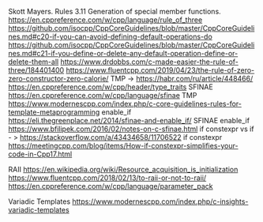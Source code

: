 Skott Mayers. Rules 3.11 Generation of special member functions.
   https://en.cppreference.com/w/cpp/language/rule_of_three
   https://github.com/isocpp/CppCoreGuidelines/blob/master/CppCoreGuidelines.md#c20-if-you-can-avoid-defining-default-operations-do
   https://github.com/isocpp/CppCoreGuidelines/blob/master/CppCoreGuidelines.md#c21-if-you-define-or-delete-any-default-operation-define-or-delete-them-all
   https://www.drdobbs.com/c-made-easier-the-rule-of-three/184401400
   https://www.fluentcpp.com/2019/04/23/the-rule-of-zero-zero-constructor-zero-calorie/
TMP -> https://habr.com/ru/article/448466/
   https://en.cppreference.com/w/cpp/header/type_traits
   SFINAE https://en.cppreference.com/w/cpp/language/sfinae
   TMP https://www.modernescpp.com/index.php/c-core-guidelines-rules-for-template-metaprogramming
   enable_if https://eli.thegreenplace.net/2014/sfinae-and-enable_if/
   SFINAE enable_if https://www.bfilipek.com/2016/02/notes-on-c-sfinae.html
if constexpr vs if - > https://stackoverflow.com/a/43434658/11706522
if constexpr https://meetingcpp.com/blog/items/How-if-constexpr-simplifies-your-code-in-Cpp17.html


RAII https://en.wikipedia.org/wiki/Resource_acquisition_is_initialization
     https://www.fluentcpp.com/2018/02/13/to-raii-or-not-to-raii/
     https://en.cppreference.com/w/cpp/language/parameter_pack

Variadic Templates https://www.modernescpp.com/index.php/c-insights-variadic-templates
